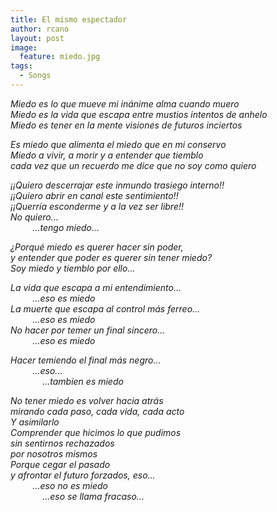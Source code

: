 ```yaml
---
title: El mismo espectador
author: rcano
layout: post
image:
  feature: miedo.jpg
tags:
  - Songs
---
```


*Miedo es lo que mueve mi inánime alma cuando muero*  
*Miedo es la vida que escapa entre mustios intentos de anhelo*  
*Miedo es tener en la mente visiones de futuros inciertos*  
  
*Es miedo que alimenta el miedo que en mi conservo*  
*Miedo a vivir, a morir y a entender que tiemblo*  
*cada vez que un recuerdo me dice que no soy como quiero*  
  
*¡¡Quiero descerrajar este inmundo trasiego interno!!*  
*¡¡Quiero abrir en canal este sentimiento!!*  
*¡¡Querría esconderme y a la vez ser libre!!*  
*No quiero...*  
&nbsp;&nbsp;&nbsp;&nbsp;&nbsp;&nbsp;&nbsp;&nbsp;&nbsp;*...tengo miedo...*  
  
*¿Porqué miedo es querer hacer sin poder,*  
*y entender que poder es querer sin tener miedo?*  
*Soy miedo y tiemblo por ello...*  
  
*La vida que escapa a mi entendimiento...*  
&nbsp;&nbsp;&nbsp;&nbsp;&nbsp;&nbsp;&nbsp;&nbsp;&nbsp;*...eso es miedo*  
*La muerte que escapa al control más ferreo...*  
&nbsp;&nbsp;&nbsp;&nbsp;&nbsp;&nbsp;&nbsp;&nbsp;&nbsp;*...eso es miedo*  
*No hacer por temer un final sincero...*  
&nbsp;&nbsp;&nbsp;&nbsp;&nbsp;&nbsp;&nbsp;&nbsp;&nbsp;*...eso es miedo*  
  
*Hacer temiendo el final más negro...*  
&nbsp;&nbsp;&nbsp;&nbsp;&nbsp;&nbsp;&nbsp;&nbsp;&nbsp;*...eso...*  
&nbsp;&nbsp;&nbsp;&nbsp;&nbsp;&nbsp;&nbsp;&nbsp;&nbsp;&nbsp;&nbsp;&nbsp;&nbsp;*...tambien es miedo*  
  
*No tener miedo es volver hacia atrás*  
*mirando cada paso, cada vida, cada acto*  
*Y asimilarlo*  
*Comprender que hicimos lo que pudimos*  
*sin sentirnos rechazados*  
*por nosotros mismos*  
*Porque cegar el pasado*  
*y afrontar el futuro forzados, eso...*  
&nbsp;&nbsp;&nbsp;&nbsp;&nbsp;&nbsp;&nbsp;&nbsp;&nbsp;*...eso no es miedo*  
&nbsp;&nbsp;&nbsp;&nbsp;&nbsp;&nbsp;&nbsp;&nbsp;&nbsp;&nbsp;&nbsp;&nbsp;&nbsp;*...eso se llama fracaso...*  
